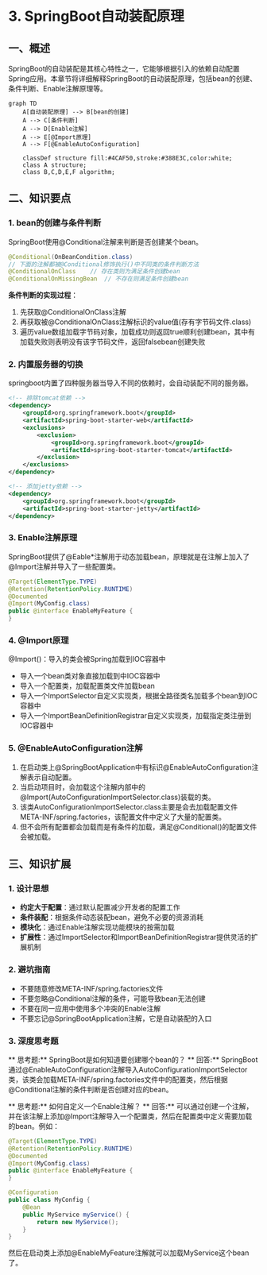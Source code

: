 # 3. SpringBoot自动装配原理

## 一、概述

SpringBoot的自动装配是其核心特性之一，它能够根据引入的依赖自动配置Spring应用。本章节将详细解释SpringBoot的自动装配原理，包括bean的创建、条件判断、Enable注解原理等。

```mermaid
graph TD
    A[自动装配原理] --> B[bean的创建]
    A --> C[条件判断]
    A --> D[Enable注解]
    A --> E[@Import原理]
    A --> F[@EnableAutoConfiguration]

    classDef structure fill:#4CAF50,stroke:#388E3C,color:white;
    class A structure;
    class B,C,D,E,F algorithm;
```

## 二、知识要点

### 1. bean的创建与条件判断

SpringBoot使用@Conditional注解来判断是否创建某个bean。

```java
@Conditional(OnBeanCondition.class)
// 下面的注解都被@Conditional修饰执行()中不同类的条件判断方法
@ConditionalOnClass    // 存在类则为满足条件创建bean
@ConditionalOnMissingBean  // 不存在则满足条件创建bean
```

**条件判断的实现过程**：
1. 先获取@ConditionalOnClass注解
2. 再获取被@ConditionalOnClass注解标识的value值(存有字节码文件.class)
3. 遍历value数组加载字节码对象，加载成功则返回true顺利创建bean，其中有加载失败则表明没有该字节码文件，返回falsebean创建失败

### 2. 内置服务器的切换

springboot内置了四种服务器当导入不同的依赖时，会自动装配不同的服务器。

```xml
<!-- 排除tomcat依赖 -->
<dependency>
    <groupId>org.springframework.boot</groupId>
    <artifactId>spring-boot-starter-web</artifactId>
    <exclusions>
        <exclusion>
            <groupId>org.springframework.boot</groupId>
            <artifactId>spring-boot-starter-tomcat</artifactId>
        </exclusion>
    </exclusions>
</dependency>

<!-- 添加jetty依赖 -->
<dependency>
    <groupId>org.springframework.boot</groupId>
    <artifactId>spring-boot-starter-jetty</artifactId>
</dependency>
```

### 3. Enable注解原理

SpringBoot提供了@Eable*注解用于动态加载bean，原理就是在注解上加入了@Import注解并导入了一些配置类。

```java
@Target(ElementType.TYPE)
@Retention(RetentionPolicy.RUNTIME)
@Documented
@Import(MyConfig.class)
public @interface EnableMyFeature {
}
```

### 4. @Import原理

@Import()：导入的类会被Spring加载到IOC容器中

- 导入一个bean类对象直接加载到中IOC容器中
- 导入一个配置类，加载配置类文件加载bean
- 导入一个ImportSelector自定义实现类，根据全路径类名加载多个bean到IOC容器中
- 导入一个ImportBeanDefinitionRegistrar自定义实现类，加载指定类注册到IOC容器中

### 5. @EnableAutoConfiguration注解

1. 在启动类上@SpringBootApplication中有标识@EnableAutoConfiguration注解表示自动配置。
2. 当启动项目时，会加载这个注解内部中的@Import(AutoConfigurationImportSelector.class)装载的类。
3. 该类AutoConfigurationImportSelector.class主要是会去加载配置文件META-INF/spring.factories，该配置文件中定义了大量的配置类。
4. 但不会所有配置都会加载而是有条件的加载，满足@Conditional()的配置文件会被加载。

## 三、知识扩展

### 1. 设计思想

- **约定大于配置**：通过默认配置减少开发者的配置工作
- **条件装配**：根据条件动态装配bean，避免不必要的资源消耗
- **模块化**：通过Enable注解实现功能模块的按需加载
- **扩展性**：通过ImportSelector和ImportBeanDefinitionRegistrar提供灵活的扩展机制

### 2. 避坑指南

- 不要随意修改META-INF/spring.factories文件
- 不要忽略@Conditional注解的条件，可能导致bean无法创建
- 不要在同一应用中使用多个冲突的Enable注解
- 不要忘记@SpringBootApplication注解，它是自动装配的入口

### 3. 深度思考题

** 思考题:** SpringBoot是如何知道要创建哪个bean的？
** 回答:** SpringBoot通过@EnableAutoConfiguration注解导入AutoConfigurationImportSelector类，该类会加载META-INF/spring.factories文件中的配置类，然后根据@Conditional注解的条件判断是否创建对应的bean。

** 思考题:** 如何自定义一个Enable注解？
** 回答:** 可以通过创建一个注解，并在该注解上添加@Import注解导入一个配置类，然后在配置类中定义需要加载的bean。例如：

```java
@Target(ElementType.TYPE)
@Retention(RetentionPolicy.RUNTIME)
@Documented
@Import(MyConfig.class)
public @interface EnableMyFeature {
}

@Configuration
public class MyConfig {
    @Bean
    public MyService myService() {
        return new MyService();
    }
}
```

然后在启动类上添加@EnableMyFeature注解就可以加载MyService这个bean了。